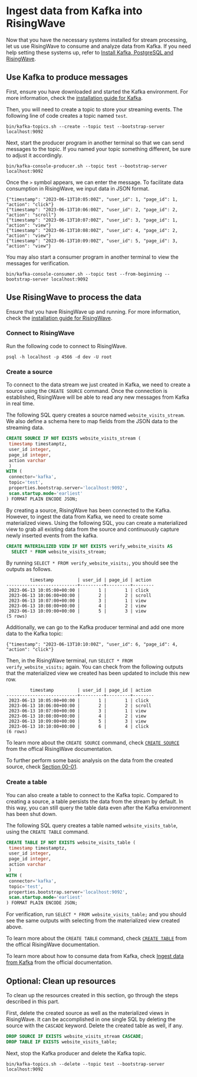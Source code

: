 # Ingest data from Kafka into RisingWave

Now that you have the necessary systems installed for stream processing, let us use RisingWave to consume and analyze data from Kafka. If you need help setting these systems up, refer to [Install Kafka, PostgreSQL and RisingWave](00-install-kafka-pg-rw.md).

## Use Kafka to produce messages

First, ensure you have downloaded and started the Kafka environment. For more information, check the [installation guide for Kafka](00-install-kafka-pg-rw.md#install-kafka).

Then, you will need to create a topic to store your streaming events. The following line of code creates a topic named `test`.

```terminal
bin/kafka-topics.sh --create --topic test --bootstrap-server localhost:9092
```

Next, start the producer program in another terminal so that we can send messages to the topic. If you named your topic something different, be sure to adjust it accordingly. 

```terminal
bin/kafka-console-producer.sh --topic test --bootstrap-server localhost:9092
```

Once the `>` symbol appears, we can enter the message. To facilitate data consumption in RisingWave, we input data in JSON format.

```terminal
{"timestamp": "2023-06-13T10:05:00Z", "user_id": 1, "page_id": 1, "action": "click"}
{"timestamp": "2023-06-13T10:06:00Z", "user_id": 2, "page_id": 2, "action": "scroll"}
{"timestamp": "2023-06-13T10:07:00Z", "user_id": 3, "page_id": 1, "action": "view"}
{"timestamp": "2023-06-13T10:08:00Z", "user_id": 4, "page_id": 2, "action": "view"}
{"timestamp": "2023-06-13T10:09:00Z", "user_id": 5, "page_id": 3, "action": "view"}
```

You may also start a consumer program in another terminal to view the messages for verification.

```terminal
bin/kafka-console-consumer.sh --topic test --from-beginning --bootstrap-server localhost:9092
```

## Use RisingWave to process the data

Ensure that you have RisingWave up and running. For more information, check the [installation guide for RisingWave](00-install-kafka-pg-rw.md#install-risingwave).

### Connect to RisingWave

Run the following code to connect to RisingWave.

```terminal
psql -h localhost -p 4566 -d dev -U root
```

### Create a source

To connect to the data stream we just created in Kafka, we need to create a source using the `CREATE SOURCE` command. Once the connection is established, RisingWave will be able to read any new messages from Kafka in real time. 

The following SQL query creates a source named `website_visits_stream`. We also define a schema here to map fields from the JSON data to the streaming data. 

```sql
CREATE SOURCE IF NOT EXISTS website_visits_stream (
 timestamp timestamptz,
 user_id integer,
 page_id integer,
 action varchar
 )
WITH (
 connector='kafka',
 topic='test',
 properties.bootstrap.server='localhost:9092',
 scan.startup.mode='earliest'
) FORMAT PLAIN ENCODE JSON;
```

By creating a source, RisingWave has been connected to the Kafka. However, to ingest the data from Kafka, we need to create some materialized views. Using the following SQL, you can create a materialized view to grab all existing data from the source and continuously capture newly inserted events from the kafka. 
```sql
CREATE MATERIALIZED VIEW IF NOT EXISTS verify_website_visits AS
  SELECT * FROM website_visits_stream;
```

By running `SELECT * FROM verify_website_visits;`, you should see the outputs as follows.
```terminal
         timestamp         | user_id | page_id | action
---------------------------+---------+---------+--------
 2023-06-13 10:05:00+00:00 |       1 |       1 | click
 2023-06-13 10:06:00+00:00 |       2 |       2 | scroll
 2023-06-13 10:07:00+00:00 |       3 |       1 | view
 2023-06-13 10:08:00+00:00 |       4 |       2 | view
 2023-06-13 10:09:00+00:00 |       5 |       3 | view
(5 rows)
```

Additionally, we can go to the Kafka producer terminal and add one more data to the Kafka topic:
```terminal
{"timestamp": "2023-06-13T10:10:00Z", "user_id": 6, "page_id": 4, "action": "click"}
```

Then, in the RisingWave terminal, run `SELECT * FROM verify_website_visits;` again. You can check from the following outputs that the materialized view we created has been updated to include this new row.
```terminal
         timestamp         | user_id | page_id | action
---------------------------+---------+---------+--------
 2023-06-13 10:05:00+00:00 |       1 |       1 | click
 2023-06-13 10:06:00+00:00 |       2 |       2 | scroll
 2023-06-13 10:07:00+00:00 |       3 |       1 | view
 2023-06-13 10:08:00+00:00 |       4 |       2 | view
 2023-06-13 10:09:00+00:00 |       5 |       3 | view
 2023-06-13 10:10:00+00:00 |       6 |       4 | click
(6 rows)
```

To learn more about the `CREATE SOURCE` command, check [`CREATE SOURCE`](https://docs.risingwave.com/docs/current/sql-create-source/) from the offical RisingWave documentation.

To further perform some basic analysis on the data from the created source, check [Section 00-01](../01-query-process-streaming-data/001-ingest-analyze-kafka.md#analyze-the-data).

### Create a table

You can also create a table to connect to the Kafka topic. Compared to creating a source, a table persists the data from the stream by default. In this way, you can still query the table data even after the Kafka environment has been shut down.

The following SQL query creates a table named `website_visits_table`, using the `CREATE TABLE` command.
```sql
CREATE TABLE IF NOT EXISTS website_visits_table (
 timestamp timestamptz,
 user_id integer,
 page_id integer,
 action varchar
 )
WITH (
 connector='kafka',
 topic='test',
 properties.bootstrap.server='localhost:9092',
 scan.startup.mode='earliest'
) FORMAT PLAIN ENCODE JSON;
```

For verification, run `SELECT * FROM website_visits_table;` and you should see the same outputs with selecting from the materialized view created above.

To learn more about the `CREATE TABLE` command, check [`CREATE TABLE`](https://docs.risingwave.com/docs/current/sql-create-table/) from the offical RisingWave documentation.

To learn more about how to consume data from Kafka, check [Ingest data from Kafka](https://docs.risingwave.com/docs/current/ingest-from-kafka/) from the official documentation.

## Optional: Clean up resources
To clean up the resources created in this section, go through the steps described in this part.

First, delete the created source as well as the materialized views in RisingWave. It can be accomplished in one single SQL by deleting the source with the `CASCADE` keyword. Delete the created table as well, if any.

```sql
DROP SOURCE IF EXISTS website_visits_stream CASCADE;
DROP TABLE IF EXISTS website_visits_table;
```

Next, stop the Kafka producer and delete the Kafka topic.

```terminal
bin/kafka-topics.sh --delete --topic test --bootstrap-server localhost:9092
```
